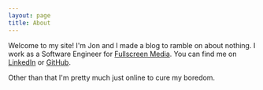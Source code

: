 ```yaml
---
layout: page
title: About
---
```

Welcome to my site! I'm Jon and I made a blog to ramble on about
nothing. I work as a Software Engineer for [Fullscreen
Media](http://fullscreen.com). You can find me on
[LinkedIn](http://linkedin.com/in/jonwho) or
[GitHub](http://github.com/jonwho).

Other than that I'm pretty much just online to cure my boredom.
